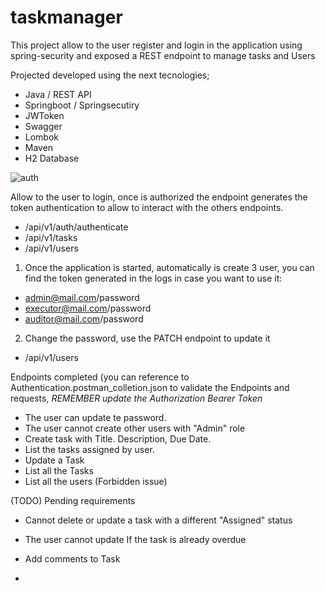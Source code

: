 # taskmanager
This project allow to the user register and login in the application using spring-security and exposed a REST endpoint to manage tasks and Users 

Projected developed using the next tecnologies;
* Java / REST API 
* Springboot / Springsecutiry
* JWToken
* Swagger
* Lombok
* Maven
* H2 Database


![auth](https://github.com/juantorresb/taskmanager/assets/5738179/be0591c9-a36f-495c-8632-47b9676876f9)

Allow to the user to login, once is authorized the endpoint generates the token authentication to allow to interact with the others endpoints.
* /api/v1/auth/authenticate
* /api/v1/tasks
* /api/v1/users

1. Once the application is started, automatically is create 3 user, you can find the token generated in the logs in case you want to use it:
* admin@mail.com/password
* executor@mail.com/password
* auditor@mail.com/password
  
2. Change the password, use the PATCH endpoint to update it 
* /api/v1/users

Endpoints completed (you can reference to Authentication.postman_colletion.json to validate the Endpoints and requests, *REMEMBER update the Authorization Bearer Token* 
* The user can update te password.
* The user cannot create other users with "Admin" role
* Create task with Title. Description, Due Date.
* List the tasks assigned by user.
* Update a Task
* List all the Tasks
* List all the users (Forbidden issue)

(TODO) Pending requirements
* Cannot delete or update a task with a different "Assigned" status
* The user cannot update If the task is already overdue
* Add comments to Task


* 
